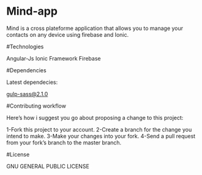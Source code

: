 # Mind-app
Mind is a cross plateforme application that allows you to manage your contacts on any device using firebase and Ionic.

#Technologies

Angular-Js
Ionic Framework
Firebase

#Dependencies

Latest dependecies:

gulp-sass@2.1.0

#Contributing workflow

Here’s how i suggest you go about proposing a change to this project:

1-Fork this project to your account.
2-Create a branch for the change you intend to make.
3-Make your changes into your fork.
4-Send a pull request from your fork’s branch to the master branch.

#License

GNU GENERAL PUBLIC LICENSE
